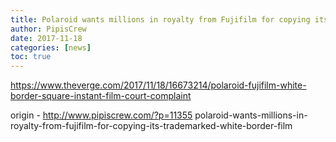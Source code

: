 ```yaml
---
title: Polaroid wants millions in royalty from Fujifilm for copying its trademarked white border film
author: PipisCrew
date: 2017-11-18
categories: [news]
toc: true
---
```


https://www.theverge.com/2017/11/18/16673214/polaroid-fujifilm-white-border-square-instant-film-court-complaint

origin - http://www.pipiscrew.com/?p=11355 polaroid-wants-millions-in-royalty-from-fujifilm-for-copying-its-trademarked-white-border-film